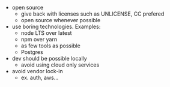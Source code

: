 
* open source
  * give back with licenses such as UNLICENSE, CC prefered
  * open source whenever possible
* use boring technologies. Examples:
  * node LTS over latest
  * npm over yarn
  * as few tools as possible
  * Postgres
* dev should be possible locally
  * avoid using cloud only services
* avoid vendor lock-in
  * ex. auth, aws...
